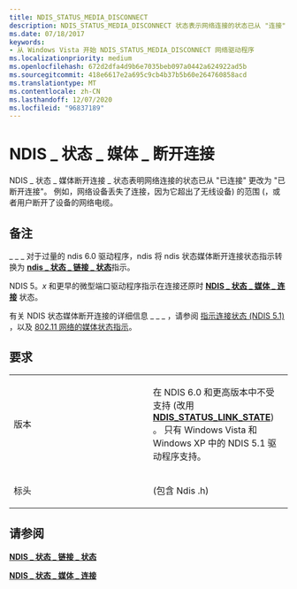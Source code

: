 ```yaml
---
title: NDIS_STATUS_MEDIA_DISCONNECT
description: NDIS_STATUS_MEDIA_DISCONNECT 状态表示网络连接的状态已从 "连接" 更改为 "已断开连接"。
ms.date: 07/18/2017
keywords:
- 从 Windows Vista 开始 NDIS_STATUS_MEDIA_DISCONNECT 网络驱动程序
ms.localizationpriority: medium
ms.openlocfilehash: 672d2dfa4d9b6e7035beb097a0442a624922ad5b
ms.sourcegitcommit: 418e6617e2a695c9cb4b37b5b60e264760858acd
ms.translationtype: MT
ms.contentlocale: zh-CN
ms.lasthandoff: 12/07/2020
ms.locfileid: "96837189"
---
```

# <a name="ndis_status_media_disconnect"></a>NDIS \_ 状态 \_ 媒体 \_ 断开连接


NDIS \_ 状态 \_ 媒体断开连接 \_ 状态表明网络连接的状态已从 "已连接" 更改为 "已断开连接"。 例如，网络设备丢失了连接，因为它超出了无线设备) 的范围 (，或者用户断开了设备的网络电缆。

<a name="remarks"></a>备注
-------

\_ \_ \_ 对于过量的 ndis 6.0 驱动程序，ndis 将 ndis 状态媒体断开连接状态指示转换为 [**ndis \_ 状态 \_ 链接 \_ 状态**](ndis-status-link-state.md)指示。

NDIS 5。*x* 和更早的微型端口驱动程序指示在连接还原时 [**NDIS \_ 状态 \_ 媒体 \_ 连接**](ndis-status-media-connect.md) 状态。

有关 NDIS 状态媒体断开连接的详细信息 \_ \_ \_ ，请参阅 [指示连接状态 (NDIS 5.1) ](/previous-versions/windows/hardware/network/ff546856(v=vs.85)) ，以及 [802.11 网络的媒体状态指示](/previous-versions/windows/hardware/network/ff549301(v=vs.85))。

<a name="requirements"></a>要求
------------

<table>
<colgroup>
<col width="50%" />
<col width="50%" />
</colgroup>
<tbody>
<tr class="odd">
<td><p>版本</p></td>
<td><p>在 NDIS 6.0 和更高版本中不受支持 (改用 <a href="ndis-status-link-state.md" data-raw-source="[&lt;strong&gt;NDIS_STATUS_LINK_STATE&lt;/strong&gt;](ndis-status-link-state.md)"><strong>NDIS_STATUS_LINK_STATE</strong></a>) 。 只有 Windows Vista 和 Windows XP 中的 NDIS 5.1 驱动程序支持。</p></td>
</tr>
<tr class="even">
<td><p>标头</p></td>
<td> (包含 Ndis .h) </td>
</tr>
</tbody>
</table>

## <a name="see-also"></a>请参阅


[**NDIS \_ 状态 \_ 链接 \_ 状态**](ndis-status-link-state.md)

[**NDIS \_ 状态 \_ 媒体 \_ 连接**](ndis-status-media-connect.md)

 

